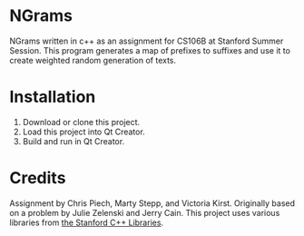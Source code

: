 # NGrams
NGrams written in c++ as an assignment for CS106B at Stanford Summer Session. This program generates a map of prefixes to suffixes and use it to create weighted random generation of texts.

# Installation
1. Download or clone this project.
2. Load this project into Qt Creator.
3. Build and run in Qt Creator.

# Credits
Assignment by Chris Piech, Marty Stepp, and Victoria Kirst. Originally based on a problem by Julie Zelenski and Jerry Cain. This project uses various libraries from [the Stanford C++ Libraries](http://web.stanford.edu/~stepp/cppdoc/).
